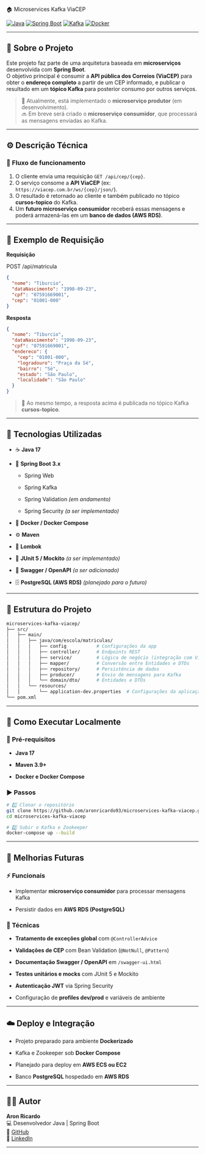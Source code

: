  🏠 Microservices Kafka ViaCEP

[![Java](https://img.shields.io/badge/Java-17-red?logo=java)](https://www.oracle.com/java/) [![Spring Boot](https://img.shields.io/badge/Spring%20Boot-3.x-brightgreen?logo=springboot)](https://spring.io/projects/spring-boot) [![Kafka](https://img.shields.io/badge/Apache%20Kafka-Enabled-black?logo=apachekafka)](https://kafka.apache.org/) [![Docker](https://img.shields.io/badge/Docker-Ready-blue?logo=docker)](https://www.docker.com/)


---

## 📘 Sobre o Projeto

Este projeto faz parte de uma arquitetura baseada em **microserviços** desenvolvida com **Spring Boot**.  
O objetivo principal é consumir a **API pública dos Correios (ViaCEP)** para obter o **endereço completo** a partir de um CEP informado, e publicar o resultado em um **tópico Kafka** para posterior consumo por outros serviços.

> 🧩 Atualmente, está implementado o **microserviço produtor** (em desenvolvimento).  
> 🔜 Em breve será criado o **microserviço consumidor**, que processará as mensagens enviadas ao Kafka.

---

## ⚙️ Descrição Técnica

### 🔁 Fluxo de funcionamento

1. O cliente envia uma requisição `GET /api/cep/{cep}`.  
2. O serviço consome a **API ViaCEP** (ex: `https://viacep.com.br/ws/{cep}/json/`).  
3. O resultado é retornado ao cliente e também publicado no tópico **cursos-topico** do Kafka.  
4. Um **futuro microserviço consumidor** receberá essas mensagens e poderá armazená-las em um **banco de dados (AWS RDS)**.

---

## 🧠 Exemplo de Requisição

**Requisição**

POST /api/matricula

```json
{
  "nome": "Tiburcio",
  "dataNascimento": "1998-09-23",
  "cpf": "07591669001",
  "cep": "01001-000"
}

```

**Resposta**
```json
{
  "nome": "Tiburcio",
  "dataNascimento": "1998-09-23",
  "cpf": "07591669001",
  "endereco": {
    "cep": "01001-000",
    "logradouro": "Praça da Sé",
    "bairro": "Sé",
    "estado": "São Paulo",
    "localidade": "São Paulo"
  }
}

```

> 📨 Ao mesmo tempo, a resposta acima é publicada no tópico Kafka **cursos-topico**.

----------

## 🧩 Tecnologias Utilizadas

-   ☕ **Java 17**
    
-   🍃 **Spring Boot 3.x**
    
    -   Spring Web
        
    -   Spring Kafka
        
    -   Spring Validation _(em andamento)_
        
    -   Spring Security _(a ser implementado)_
        
-   🐳 **Docker / Docker Compose**
    
-   ⚙️ **Maven**
    
-   🧠 **Lombok**
    
-   🧪 **JUnit 5 / Mockito** _(a ser implementado)_
    
-   📘 **Swagger / OpenAPI** _(a ser adicionado)_
    
-   🗄️ **PostgreSQL (AWS RDS)** _(planejado para o futuro)_
    

----------

## 📂 Estrutura do Projeto

```bash
microservices-kafka-viacep/
├── src/
│   ├── main/
│   │   ├── java/com/escola/matriculas/
│   │   │   ├── config           # Configurações da app
│   │   │	├── controller/      # Endpoints REST
│   │   │   ├── service/         # Lógica de negócio (integração com ViaCEP)
│   │   │	├── mapper/          # Conversão entre Entidades e DTOs
│   │   │	├── repository/      # Persistência de dados
│   │   │   ├── producer/        # Envio de mensagens para Kafka
│   │   │   └── domain/dto/      # Entidades e DTOs
│   │   └── resources/
│   │       └── application-dev.properties  # Configurações da aplicação
└── pom.xml

```

----------

## 🚀 Como Executar Localmente

### 🧰 Pré-requisitos

-   **Java 17**
    
-   **Maven 3.9+**
    
-   **Docker e Docker Compose**
    

### ▶️ Passos

```bash
# 1️⃣ Clonar o repositório
git clone https://github.com/aronricardo93/microservices-kafka-viacep.git
cd microservices-kafka-viacep

# 2️⃣ Subir o Kafka e Zookeeper
docker-compose up --build


```

----------

## 🧱 Melhorias Futuras

### ⚡ Funcionais

-   Implementar **microserviço consumidor** para processar mensagens Kafka
    
-   Persistir dados em **AWS RDS (PostgreSQL)**
    

### 🧩 Técnicas

-   **Tratamento de exceções global** com `@ControllerAdvice`
    
-   **Validações de CEP** com Bean Validation (`@NotNull`, `@Pattern`)
    
-   **Documentação Swagger / OpenAPI** em `/swagger-ui.html`
    
-   **Testes unitários e mocks** com JUnit 5 e Mockito
    
-   **Autenticação JWT** via Spring Security
    
-   Configuração de **profiles dev/prod** e variáveis de ambiente
    

----------

## ☁️ Deploy e Integração

-   Projeto preparado para ambiente **Dockerizado**
    
-   Kafka e Zookeeper sob **Docker Compose**
    
-   Planejado para deploy em **AWS ECS ou EC2**
    
-   Banco **PostgreSQL** hospedado em **AWS RDS**
    

----------

## 👨‍💻 Autor

**Aron Ricardo**  
💻 Desenvolvedor Java | Spring Boot   
🔗 [GitHub](https://github.com/aronricardo93)  
💼 [LinkedIn](https://www.linkedin.com/in/aronricardo)

----------

